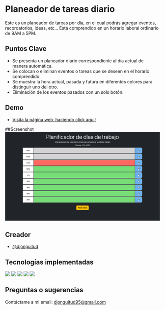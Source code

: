 # Planeador de tareas diario

Este es un planeador de tareas por día, en el cual podrás agregar eventos, recordatorios, ideas, etc... Está comprendido
en un horario laboral ordinario de 9AM a 5PM.

## Puntos Clave

- Se presenta un planeador diario correspondiente al día actual de manera automática.
- Se colocan o eliminan eventos o tareas que se deseen en el horario comprendido.
- Se muestra la hora actual, pasada y futura en diferentes colores para distinguir uno del otro.
- Eliminación de los eventos pasados con un solo botón.

## Demo

- [Visita la página web, haciendo click aqui!](https://djonguitud.github.io/survey-webdev/)

##Screenshot
![Web page demo](/Media/sshot-prototype.png 'Screenshot ')

## Creador

- [@djonguitud](https://www.github.com/djonguitud)

## Tecnologías implementadas

<img src="https://img.shields.io/badge/HTML5-E34F26?style=for-the-badge&logo=html5&logoColor=white"/>
<img src="https://img.shields.io/badge/CSS3-1572B6?style=for-the-badge&logo=css3&logoColor=white"/>
<img src="https://img.shields.io/badge/JavaScript-323330?style=for-the-badge&logo=javascript&logoColor=F7DF1E"/>
<img src="https://img.shields.io/badge/Bootstrap-563D7C?style=for-the-badge&logo=bootstrap&logoColor=white"/>
<img src="https://img.shields.io/badge/jQuery-0769AD?style=for-the-badge&logo=jquery&logoColor=white"/>

## Preguntas o sugerencias

Contáctame a mi email: djonguitud95@gmail.com
